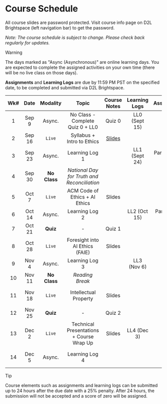 <!-- markdownlint-disable -->

# Course Schedule

All course slides are password protected. Visit course info page on D2L Brightspace (left navigation bar) to get the password.

*Note: The course schedule is subject to change. Please check back regularly for updates.*

> [!WARNING]
> The days marked as "Async (Asynchronous)" are online learning days. You are expected to complete the assigned activities on your own time (there will be no live class on those days). 

 **Assignments** and **Learning Logs** are due by 11:59 PM PST on the specified date, to be completed and submitted via D2L Brightspace.

    
| **Wk#** | **Date** | **Modality** |                  **Topic**                  |          **Course Notes**           | **Learning Logs** |  **Assignment**  |  **Project**  |
| :-----: | :------: | :----------: | :-----------------------------------------: | :---------------------------------: | :---------------: | :--------------: | :-----------: |
|    1    |  Sep 9   |    Async.    |      No Class - Complete Quiz 0 + LL0       |               Quiz 0                |   LL0 (Sept 15)   |                  |               |
|    2    |  Sep 16  |    `Live`    |         Syllabus + Intro to Ethics          | [Slides](http://tiny.cc/485-F25-W2) |                   |                  |               |
|    3    |  Sep 23  |    Async.    |               Learning Log 1                |                                     |   LL1 (Sept 24)   | Part 1 (Sept 25) |               |
|    4    |  Sep 30  | **No Class** | _National Day for Truth and Reconciliation_ |                                     |                   |                  |  M0 (Oct 2)   |
|    5    |  Oct 7   |    `Live`    |       ACM Code of Ethics + AI Ethics        |               Slides                |                   |                  |               |
|    6    |  Oct 14  |    Async.    |               Learning Log 2                |                                     |   LL2 (Oct 15)    | Part 2 (Oct 16)  |               |
|    7    |  Oct 21  |   **Quiz**   |                      -                      |               Quiz 1                |                   |                  |               |
|    8    |  Oct 28  |    `Live`    |       Foresight into AI Ethics (FAIE)       |               Slides                |                   |                  |  M1 (Oct 30)  |
|    9    |  Nov 4   |    Async.    |               Learning Log 3                |                                     |    LL3 (Nov 6)    |                  |               |
|   10    |  Nov 11  | **No Class** |               _Reading Break_               |                                     |                   |                  |               |
|   11    |  Nov 18  |    `Live`    |            Intellectual Property            |               Slides                |                   |                  | M1.5 (Nov 17) |
|   12    |  Nov 25  |   **Quiz**   |                      -                      |               Quiz 2                |                   |                  |               |
|   13    |  Dec 2   |    `Live`    |  Technical Presentations + Course Wrap Up   |               Slides                |    LL4 (Dec 3)    |                  |  M2 (Dec 4)   |
|   14    |  Dec 5   |    Async.    |               Learning Log 4                |                                     |                   |                  |  M3 (Dec 5)   |


> [!TIP]
> Course elements such as assignments and learning logs can be submitted up to 24 hours after the due date with a 25% penalty. After 24 hours, the submission will not be accepted and a score of zero will be assigned.